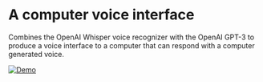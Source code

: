 # A computer voice interface

Combines the OpenAI Whisper voice recognizer with the OpenAI GPT-3 to produce a voice interface
to a computer that can respond with a computer generated voice.


[![Demo](https://img.youtube.com/vi/U6c1ZUhWA4I/maxresdefault.jpg)](https://youtu.be/U6c1ZUhWA4I)








